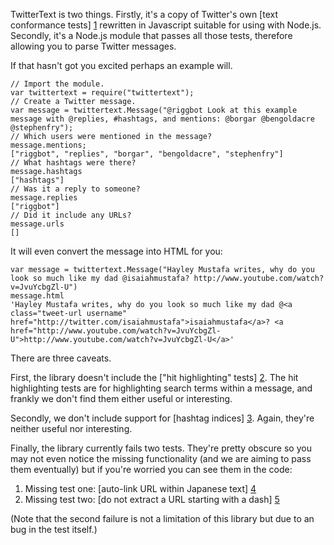 TwitterText is two things.  Firstly, it's a copy of Twitter's own [text conformance tests] [1] rewritten in Javascript suitable for using with Node.js.  Secondly, it's a Node.js module that passes all those tests, therefore allowing you to parse Twitter messages.

If that hasn't got you excited perhaps an example will.

    // Import the module.
    var twittertext = require("twittertext");
    // Create a Twitter message.
    var message = twittertext.Message("@riggbot Look at this example message with @replies, #hashtags, and mentions: @borgar @bengoldacre @stephenfry");
    // Which users were mentioned in the message?
    message.mentions;
    ["riggbot", "replies", "borgar", "bengoldacre", "stephenfry"]
    // What hashtags were there?
    message.hashtags
    ["hashtags"]
    // Was it a reply to someone?
    message.replies
    ["riggbot"]
    // Did it include any URLs?
    message.urls
    []

It will even convert the message into HTML for you:

    var message = twittertext.Message("Hayley Mustafa writes, why do you look so much like my dad @isaiahmustafa? http://www.youtube.com/watch?v=JvuYcbgZl-U")
    message.html
    'Hayley Mustafa writes, why do you look so much like my dad @<a class="tweet-url username" href="http://twitter.com/isaiahmustafa">isaiahmustafa</a>? <a href="http://www.youtube.com/watch?v=JvuYcbgZl-U">http://www.youtube.com/watch?v=JvuYcbgZl-U</a>'

There are three caveats.

First, the library doesn't include the ["hit highlighting" tests] [2].  The hit highlighting tests are for highlighting search terms within a message, and frankly we don't find them either useful or interesting.

Secondly, we don't include support for [hashtag indices] [3].  Again, they're neither useful nor interesting.

Finally, the library currently fails two tests.  They're pretty obscure so you may not even notice the missing functionality (and we are aiming to pass them eventually) but if you're worried you can see them in the code:

1. Missing test one: [auto-link URL within Japanese text] [4]
2. Missing test two: [do not extract a URL starting with a dash] [5]

(Note that the second failure is not a limitation of this library but due to an bug in the test itself.)

[1]: http://github.com/mzsanford/twitter-text-conformance
[2]: http://github.com/mzsanford/twitter-text-conformance/blob/master/hit_highlighting.yml
[3]: http://github.com/mzsanford/twitter-text-conformance/commit/50a54a8f39b34e5e2c4e374bab9348a787e82a26
[4]: http://github.com/flother/twittertext/blob/master/test/autolink.js#L278
[5]: http://github.com/flother/twittertext/blob/master/test/extract.js#L302
